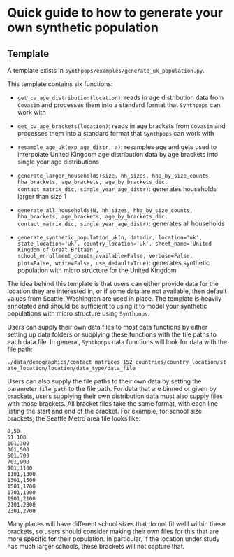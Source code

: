 # Quick guide to how to generate your own synthetic population

## Template

A template exists in `synthpops/examples/generate_uk_population.py`.

This template contains six functions:

* `get_cv_age_distribution(location)`: reads in age distribution data from `Covasim` and processes them into a standard format that `Synthpops` can work with

* `get_cv_age_brackets(location)`: reads in age brackets from `Covasim` and processes them into a standard format that `Synthpops` can work with

* `resample_age_uk(exp_age_distr, a)`: resamples age and gets used to interpolate United Kingdom age distribution data by age brackets into single year age distributions

* `generate_larger_households(size, hh_sizes, hha_by_size_counts, hha_brackets, age_brackets, age_by_brackets_dic, contact_matrix_dic, single_year_age_distr)`: generates households larger than size 1

* `generate_all_households(N, hh_sizes, hha_by_size_counts, hha_brackets, age_brackets, age_by_brackets_dic, contact_matrix_dic, single_year_age_distr)`: generates all households

* `generate_synthetic_population_uk(n, datadir, location='uk', state_location='uk', country_location='uk', sheet_name='United Kingdom of Great Britain', school_enrollment_counts_available=False, verbose=False, plot=False, write=False, use_default=True)`: generates synthetic population with micro structure for the United Kingdom


The idea behind this template is that users can either provide data for the location they are interested in, or if some data are not available, then default values from Seattle, Washington are used in place. The template is heavily annotated and should be sufficient to using it to model your synthetic populations with micro structure using `Synthpops`.

Users can supply their own data files to most data functions by either setting up data folders or supplying these functions with the file paths to each data file. In general, `Synthpops` data functions will look for data with the 
file path:

`./data/demographics/contact_matrices_152_countries/country_location/state_location/location/data_type/data_file`

Users can also supply the file paths to their own data by setting the parameter `file_path` to the file path. For data that are binned or given by brackets, users supplying their own distribution data must also supply files with those brackets. All bracket files take the same format, with each line listing the start and end of the bracket. For example, for school size brackets, the Seattle Metro area file looks like:

    0,50
    51,100
    101,300
    301,500
    501,700
    701,900
    901,1100
    1101,1300
    1301,1500
    1501,1700
    1701,1900
    1901,2100
    2101,2300
    2301,2700

Many places will have different school sizes that do not fit welll within these brackets, so users should consider making their own files for this that are more specific for their population. In particular, if the location under study has much larger schools, these brackets will not capture that.
